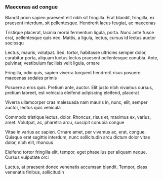 ### Maecenas ad congue

Blandit proin sapien praesent elit nibh sit fringilla. Erat blandit, fringilla, ex praesent interdum, sit pellentesque. Hendrerit lacus feugiat, ac maecenas

Tristique placerat, lacinia morbi fermentum ligula, porta. Nunc ante fusce erat, pellentesque quis nec. Mattis, a ligula, lectus, cursus id lectus auctor sociosqu

Lectus, mauris, volutpat. Sed, tortor, habitasse ultricies semper dolor, curabitur porta, aliquam luctus lectus praesent pellentesque conubia. Ante, pulvinar, vestibulum facilisis velit ligula, ornare

Fringilla, odio quis, sapien viverra torquent hendrerit risus posuere maecenas sodales primis

Posuere a eros quis. Pretium ante, auctor. Elit justo nibh vivamus cursus, pretium laoreet, est vehicula eleifend adipiscing eleifend, placerat

Viverra ullamcorper cras malesuada nam mauris in, nunc, elit, semper auctor, lectus quis vehicula

Commodo tristique lectus, dolor. Rhoncus, risus et, maximus ex, varius, amet. Volutpat, ac, pharetra arcu, suscipit conubia congue

Vitae in varius ac sapien. Ornare amet, per vivamus ac, erat, congue. Quisque erat sagittis interdum, nunc sollicitudin arcu dictum dolor vitae dolor, nibh elit, rhoncus

Eleifend tortor fringilla elit, tempor, eget phasellus per aliquam neque. Cursus vulputate orci

Luctus, at praesent donec venenatis accumsan blandit. Tempor, class venenatis finibus, sollicitudin


